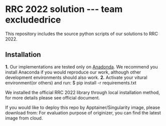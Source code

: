 RRC 2022 solution --- team excludedrice
========================
This repository includes the source python scripts of our solutions to RRC 2022.


Installation
----------------
**1.** Our implementations are tested only on [Anadonda](https://www.anaconda.com/products/distribution). We recommend you install Anaconda if you would reproduce our work, although other development environments should also work.
**2.** Activate your vitural environment(or others) and run:
        $ pip install -r requirements.txt 
        
We installed the official RRC 2022 library through local installation method, for more details please see official document. 


If you would like to deploy this repo by Apptainer/Singularity image, please download from:
For evaluation purpose of originizer, you can find the latest image from cloud.
